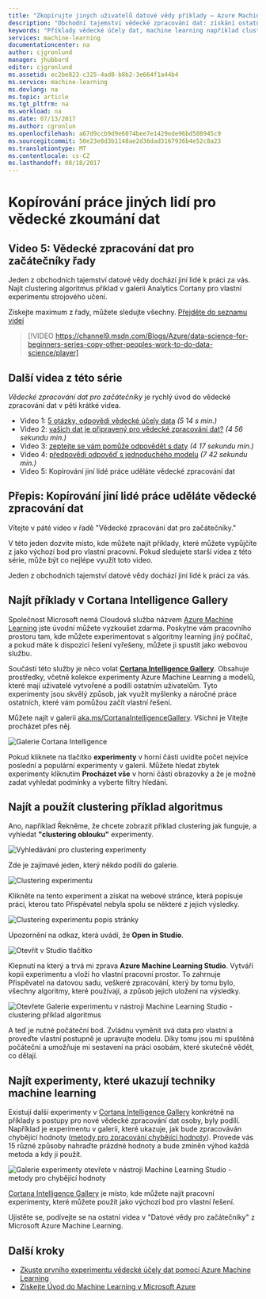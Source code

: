 ```yaml
---
title: "Zkopírujte jiných uživatelů datové vědy příklady – Azure Machine Learning | Microsoft Docs"
description: "Obchodní tajemství vědecké zpracování dat: získání ostatním uživatelům práci za vás. Získáte machine learning příklady z Galerie Cortana Analytics."
keywords: "Příklady vědecké účely dat, machine learning například clustering algoritmus, clustering příklad algoritmus"
services: machine-learning
documentationcenter: na
author: cjgronlund
manager: jhubbard
editor: cjgronlund
ms.assetid: ec2be823-c325-4ad8-b8b2-3e664f1a44b4
ms.service: machine-learning
ms.devlang: na
ms.topic: article
ms.tgt_pltfrm: na
ms.workload: na
ms.date: 07/13/2017
ms.author: cgronlun
ms.openlocfilehash: a67d9ccb9d9e6074bee7e1429ede96bd508945c9
ms.sourcegitcommit: 50e23e8d3b1148ae2d36dad3167936b4e52c8a23
ms.translationtype: MT
ms.contentlocale: cs-CZ
ms.lasthandoff: 08/18/2017
---
```

# <a name="copy-other-peoples-work-to-do-data-science"></a>Kopírování práce jiných lidí pro vědecké zkoumání dat
## <a name="video-5-data-science-for-beginners-series"></a>Video 5: Vědecké zpracování dat pro začátečníky řady
Jeden z obchodních tajemství datové vědy dochází jiní lidé k práci za vás. Najít clustering algoritmus příklad v galerii Analytics Cortany pro vlastní experimentu strojového učení.

Získejte maximum z řady, můžete sledujte všechny. [Přejděte do seznamu videí](#other-videos-in-this-series)
<br>

> [!VIDEO https://channel9.msdn.com/Blogs/Azure/data-science-for-beginners-series-copy-other-peoples-work-to-do-data-science/player]
>
>

## <a name="other-videos-in-this-series"></a>Další videa z této série
*Vědecké zpracování dat pro začátečníky* je rychlý úvod do vědecké zpracování dat v pěti krátké videa.

* Video 1: [5 otázky, odpovědi vědecké účely data](machine-learning-data-science-for-beginners-the-5-questions-data-science-answers.md) *(5 14 s min.)*
* Video 2: [vašich dat je připravený pro vědecké zpracování dat?](machine-learning-data-science-for-beginners-is-your-data-ready-for-data-science.md) *(4 56 sekundu min.)*
* Video 3: [zeptejte se vám pomůže odpovědět s daty](machine-learning-data-science-for-beginners-ask-a-question-you-can-answer-with-data.md) *(4 17 sekundu min.)*
* Video 4: [předpovědi odpověď s jednoduchého modelu](machine-learning-data-science-for-beginners-predict-an-answer-with-a-simple-model.md) *(7 42 sekundu min.)*
* Video 5: Kopírování jiní lidé práce uděláte vědecké zpracování dat

## <a name="transcript-copy-other-peoples-work-to-do-data-science"></a>Přepis: Kopírování jiní lidé práce uděláte vědecké zpracování dat
Vítejte v páté video v řadě "Vědecké zpracování dat pro začátečníky."

V této jeden dozvíte místo, kde můžete najít příklady, které můžete vypůjčíte z jako výchozí bod pro vlastní pracovní. Pokud sledujete starší videa z této série, může být co nejlépe využít toto video.

Jeden z obchodních tajemství datové vědy dochází jiní lidé k práci za vás.

## <a name="find-examples-in-the-cortana-intelligence-gallery"></a>Najít příklady v Cortana Intelligence Gallery
Společnost Microsoft nemá Cloudová služba názvem [Azure Machine Learning](https://azure.microsoft.com/services/machine-learning/) jste úvodní můžete vyzkoušet zdarma. Poskytne vám pracovního prostoru tam, kde můžete experimentovat s algoritmy learning jiný počítač, a pokud máte k dispozici řešení vyřešeny, můžete ji spustit jako webovou službu.

Součástí této služby je něco volat  **[Cortana Intelligence Gallery](http://aka.ms/CortanaIntelligenceGallery)**. Obsahuje prostředky, včetně kolekce experimenty Azure Machine Learning a modelů, které mají uživatelé vytvořené a podílí ostatním uživatelům. Tyto experimenty jsou skvělý způsob, jak využít myšlenky a náročné práce ostatních, které vám pomůžou začít vlastní řešení.

Můžete najít v galerii [aka.ms/CortanaIntelligenceGallery](http://aka.ms/CortanaIntelligenceGallery). Všichni je Vítejte procházet přes něj.

![Galerie Cortana Intelligence](./media/machine-learning-data-science-for-beginners-copy-other-peoples-work-to-do-data-science/cortana-intelligence-gallery.png)

Pokud kliknete na tlačítko **experimenty** v horní části uvidíte počet nejvíce poslední a populární experimenty v galerii. Můžete hledat zbytek experimenty kliknutím **Procházet vše** v horní části obrazovky a že je možné zadat vyhledat podmínky a vyberte filtry hledání.

## <a name="find-and-use-a-clustering-algorithm-example"></a>Najít a použít clustering příklad algoritmus
Ano, například Řekněme, že chcete zobrazit příklad clustering jak funguje, a vyhledat **"clustering oblouku"** experimenty.

![Vyhledávání pro clustering experimenty](./media/machine-learning-data-science-for-beginners-copy-other-peoples-work-to-do-data-science/search-for-clustering-experiments.png)

Zde je zajímavé jeden, který někdo podílí do galerie.

![Clustering experimentu](./media/machine-learning-data-science-for-beginners-copy-other-peoples-work-to-do-data-science/clustering-experiment.png)

Klikněte na tento experiment a získat na webové stránce, která popisuje práci, kterou tato Přispěvatel nebyla spolu se některé z jejich výsledky.

![Clustering experimentu popis stránky](./media/machine-learning-data-science-for-beginners-copy-other-peoples-work-to-do-data-science/clustering-experiment-description-page.png)

Upozornění na odkaz, která uvádí, že **Open in Studio**.

![Otevřít v Studio tlačítko](./media/machine-learning-data-science-for-beginners-copy-other-peoples-work-to-do-data-science/open-in-studio.png)

Klepnutí na který a trvá mi zprava **Azure Machine Learning Studio**. Vytváří kopii experimentu a vloží ho vlastní pracovní prostor. To zahrnuje Přispěvatel na datovou sadu, veškeré zpracování, který by tomu bylo, všechny algoritmy, které používají, a způsob jejich uložení na výsledky.

![Otevřete Galerie experimentu v nástroji Machine Learning Studio - clustering příklad algoritmus](./media/machine-learning-data-science-for-beginners-copy-other-peoples-work-to-do-data-science/cluster-experiment-open-in-studio.png)

A teď je nutné počáteční bod. Zvládnu vyměnit svá data pro vlastní a proveďte vlastní postupně je upravujte modelu. Díky tomu jsou mi spuštěná počáteční a umožňuje mi sestavení na práci osobám, které skutečně vědět, co dělají.

## <a name="find-experiments-that-demonstrate-machine-learning-techniques"></a>Najít experimenty, které ukazují techniky machine learning
Existují další experimenty v [Cortana Intelligence Gallery](http://aka.ms/CortanaIntelligenceGallery) konkrétně na příklady s postupy pro nové vědecké zpracování dat osoby, byly podílí. Například je experimentu v galerii, které ukazuje, jak bude zpracováván chybějící hodnoty ([metody pro zpracování chybějící hodnoty](https://gallery.cortanaintelligence.com/Experiment/Methods-for-handling-missing-values-1)). Provede vás 15 různé způsoby nahraďte prázdné hodnoty a bude zmíněn výhod každá metoda a kdy ji použít.

![Galerie experimenty otevřete v nástroji Machine Learning Studio - metody pro chybějící hodnoty](./media/machine-learning-data-science-for-beginners-copy-other-peoples-work-to-do-data-science/experiment-methods-for-handling-missing-values.png)

[Cortana Intelligence Gallery](http://aka.ms/CortanaIntelligenceGallery) je místo, kde můžete najít pracovní experimenty, které můžete použít jako výchozí bod pro vlastní řešení.

Ujistěte se, podívejte se na ostatní videa v "Datové vědy pro začátečníky" z Microsoft Azure Machine Learning.

## <a name="next-steps"></a>Další kroky
* [Zkuste prvního experimentu vědecké účely dat pomocí Azure Machine Learning](machine-learning-create-experiment.md)
* [Získejte Úvod do Machine Learning v Microsoft Azure](machine-learning-what-is-machine-learning.md)
